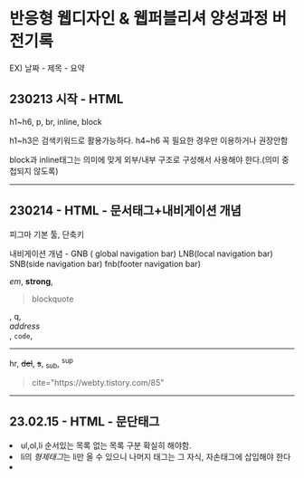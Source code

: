 <h1>반응형 웹디자인 & 웹퍼블리셔 양성과정 버전기록</h1>
<p>EX) 날짜 - 제목 - 요약</p>
<h2>230213 시작 - HTML</h2>
<p>h1~h6, p, br, inline, block</p>
<p>h1~h3은 검색키워드로 활용가능하다. h4~h6 꼭 필요한 경우만 이용하거나 권장안함</p>
<p>block과 inline태그는 의미에 맞게 외부/내부 구조로 구성해서 사용해야 한다.(의미 중첩되지 않도록)</p>
<hr>
<h2>230214 - HTML - 문서태그+내비게이션 개념</h2>
<p>피그마 기본 툴, 단축키 </p>
<p>내비게이션 개념 - GNB ( global navigation bar) LNB(local navigation bar) SNB(side navigation bar) fnb(footer navigation bar) </p>
<p><em>em</em>, <strong>strong</strong>, <blockquote>blockquote</blockquote>, q, <address>address</address>, <code>code</code>, <hr>hr</hr>, <del>del</del>, <s>s</s>, <sub>sub</sub>, <sup>sup</sup> </p>
<blockquote> cite="https://webty.tistory.com/85"</blockquote>
<hr>
<h2>23.02.15 - HTML - 문단태그</h2>
<u1>
 <li>ul,ol,li 순서있는 목록 없는 목록 구분 확실히 해야함.</li>
 <li>li의 <em>형제태그</em>는 li만 올 수 있으니 나머지 태그는 그 자식, 자손태그에 삽입해야 한다</li>
 <li></li>
</u1>
